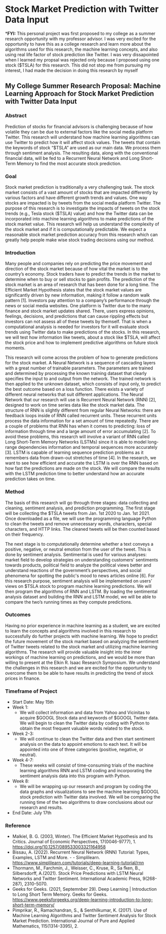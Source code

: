 # Stock Market Prediction with Twitter Data Input

***FYI:** This personal project was first proposed to my college as a summer research opportunity with my professor advisor. I was very excited for the opportunity to have this as a college research and learn more about the algorithms used for this research, the machine learning concepts, and also using real life factor of stock prediction like Twitter. I was very dissapointed when I learned my propsal was rejected only because I proposed using one stock ($TSLA) for this research. This did not stop me from pursuing my interest, I had made the decision in doing this research by myself

## My College Summer Research Proposal: Machine Learning Approach for Stock Market Prediction with Twitter Data Input

### Abstract
Prediction of stocks for financial advisors is challenging because of how volatile they can be due to external factors like the social media platform Twitter. This research will understand how machine learning algorithms can use Twitter to predict how it will affect stock values. The tweets that contain the keywords of stock “$TSLA” are used as our main data. We process them through sentiment analysis. The resulting data, along with the conventional financial data, will be fed to a Recurrent Neural Network and Long Short-Term Memory to find the most accurate stock prediction.


### Goal
Stock market prediction is traditionally a very challenging task. The stock market consists of a vast amount of stocks that are impacted differently by various factors and have different growth trends and values. One way stocks are impacted is by tweets from the social media platform Twitter. The purpose of this research is to investigate the impacts of tweets on the stock trends (e.g., Tesla stock ($TSLA) value) and how the Twitter data can be incorporated into machine learning algorithms to make predictions of the stock market value. This research will help us understand the complexity of the stock market and if it is computationally predictable. We expect a reasonable stock market prediction accuracy from this research which can greatly help people make wise stock trading decisions using our method.

### Introduction
Many people and companies rely on predicting the price movement and direction of the stock market because of how vital the market is to the country’s economy. Stock traders have to predict the trends in the market to determine when to buy or sell stocks to gain profits. The prediction of the stock market is an area of research that has been done for a long time.  The Efficient Market Hypothesis states that the stock market values are significantly driven by new information, making it follow a random walk pattern [1]. Investors pay attention to a company’s performance through the news or social media websites.
One platform is Twitter due to the many finance and stock market updates shared. There, users express opinions, feelings, decisions, and predictions that can cause rippling effects but investors can not assess all of these tweets by themself. That is when a computational analysis is needed for investors for it will evaluate stock trends using Twitter data to make predictions of the stocks. In this research, we will test how information like tweets, about a stock like $TSLA, will affect the stock price and how to implement predictive algorithms on future stock moments. 

This research will come across the problem of how to generate predictions for the stock market. A Neural Network is a sequence of cascading layers with a great number of trainable parameters. The parameters are trained and determined by processing the known training dataset that clearly specifies the input to and output from the network. The trained network is then applied to the unknown dataset, which consists of input only, to predict the best outcome based on a loss function.  There exists a variety of different neural networks that suit different applications.  The Neural Network that our research will use is Recurrent Neural Network (RNN) [2], designed to work on time series data like the stock market data. The structure of RNN is slightly different from regular Neural Networks: there are feedback loops inside of RNN called recurrent units. These recurrent units process the data information for a set amount of time repeatedly. There are a couple of problems that RNN has when it comes to predicting: loss of information through time and a large amount of error accumulating [2]. To avoid these problems, this research will involve a variant of RNN called Long Short-Term Memory Networks (LSTMs) since it is able to model long-range dependencies information and temporal sequences more accurately [3]. LSTM is capable of learning sequence prediction problems as it remembers data from drawn-out stretches of time [4]. In the research, we want to see how efficient and accurate the LSTM is over the RNN based on how fast the predictions are made on the stock. We will compare the results with the LSTM prediction time to better understand how an accurate prediction takes on time. 

### Method
The basis of this research will go through three stages: data collecting and cleaning, sentiment analysis, and prediction programming. The first stage will be collecting the $TSLA tweets from Jan. 1st 2020 to Jan. 1st 2021. Once downloaded as a file, we will use the programming language Python to clean the tweets and remove unnecessary words, characters, special characters, and HTTP links. The cleaned tweets will be then counted based on their frequency.

The next stage is to computationally determine whether a text conveys a positive, negative, or neutral emotion from the user of the tweet. This is done by sentiment analysis. Sentimental is used for various analyses: market field to develop strategies on understanding customers' sentiments towards products, political field to analyze the political views better and understand reactions of the government’s perspectives, and social phenomena for spotting the public's mood to news articles online [6]. For this research purpose, sentiment analysis will be implemented on users’ views on $TSLA stock to program machine learning predictions. We will then program the algorithms of RNN and LSTM. By loading the sentimental analysis dataset and building the RNN and  LSTM model, we will be able to compare the two’s running times as they compute predictions. 

### Outcomes
Having no prior experience in machine learning as a student, we are excited to learn the concepts and algorithms involved in this research to successfully do further projects with machine learning. We hope to predict the future movement of the stock market based on analyzing the sentiment of Twitter tweets related to the stock market and utilizing machine learning algorithms. The research will provide valuable insight into the inner workings of machine learning on predictions, and we would be more than willing to present at the Elkin R. Isaac Research Symposium. We understand the challenges in this research and we are excited for the opportunity to overcome them to be able to have results in predicting the trend of stock prices in finance. 

### Timeframe of Project
- Start Date: May 15th
- Week 1:
  - We will collect information and data from Yahoo and Vicinitas to acquire $GOOGL Stock data and keywords of $GOOGL Twitter data. We will begin to clean the Twitter data by coding with Python to obtain the most frequent valuable words related to the stock.
- Week 2-3:
  - We will continue to clean the Twitter data and then start sentiment analysis on the data to appoint emotions to each text. It will be appointed into one of three categories (positive, negative, or neutral).
- Week 4-7:
  - These weeks will consist of time-consuming trials of the machine learning algorithms RNN and LSTM coding and incorporating the sentiment analysis data into this program with Python.
- Week 8:
  - We will be wrapping up our research and program by coding the data graphs and visualizations to see the machine learning $GOOGL stock prediction with Twitter data involved. 
We will be comparing the running time of the two algorithms to draw conclusions about our research and results.
- End Date: July 17th

### Reference
- Malkiel, B. G. (2003, Winter). The Efficient Market Hypothesis and Its Critics. Journal of Economic Perspectives, 17(0046-9777), 1. https://doi.org/10.1257/089533003321164958
- Bissau, A. (2022). Recurrent Neural Network (RNN) Tutorial: Types, Examples, LSTM and More. - - Simplilearn. https://www.simplilearn.com/tutorials/deep-learning-tutorial/rnn
- Thormann, M., Farchmin, J., Weisser, C., Kruse, R., Sa ̈fken, B., Silbersdorff, A.(2021). Stock Price Predictions with LSTM Neural Networks and Twitter Sentiment. International Academic Press, 9(268-287), 2310-5070.
- Geeks for Geeks. (2021, Septemnber 29). Deep Learning | Introduction to Long Short Term Memory. Geeks for Geeks. https://www.geeksforgeeks.org/deep-learning-introduction-to-long-short-term-memory/
- Pimprikar, R., Ramachandran, S., & Senthilkumar, K. (2017). Use of Machine Learning Algorithms and Twitter Sentiment Analysis for Stock Market Prediction. International Journal of Pure and Applied Mathematics, 115(1314-3395), 2.


